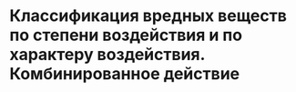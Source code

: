 # Классификация вредных веществ по степени воздействия и по харак­теру воздействия. Комбинированное действие


